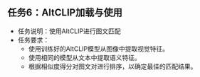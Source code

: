## 任务6：AltCLIP加载与使用
- 任务说明：使用AltCLIP进行图文匹配
- 任务要求：
    - 使用训练好的AltCLIP模型从图像中提取视觉特征。
    - 使用相同的模型从文本中提取语义特征。
    - 根据相似度得分对图文对进行排序，以确定最佳的匹配结果。